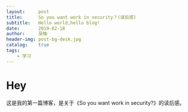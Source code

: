 ```yaml
---
layout:     post
title:      So you want work in security？(读后感)
subtitle:   Hello world,hello blog!
date:       2019-02-18
author:     吴柚
header-img: post-bg-desk.jpg
catalog:    true
tags:
    - 学习
---
```

# Hey
这是我的第一篇博客，是关于《So you want work in security?》的读后感。

